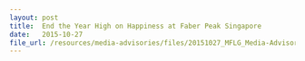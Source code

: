 ```yaml
---
layout: post
title:  End the Year High on Happiness at Faber Peak Singapore
date:   2015-10-27
file_url: /resources/media-advisories/files/20151027_MFLG_Media-Advisory_End_the_Year_High_on_Happiness_at_Faber_Peak_Singapore.pdf
---
```

